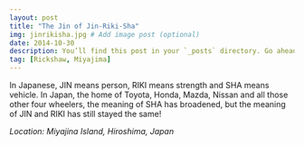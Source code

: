 ```yaml
---
layout: post
title: "The Jin of Jin-Riki-Sha"
img: jinrikisha.jpg # Add image post (optional)
date: 2014-10-30
description: You’ll find this post in your `_posts` directory. Go ahead and edit it and re-build the site to see your changes. # Add post description (optional)
tag: [Rickshaw, Miyajima]
---
```

In Japanese, JIN means person, RIKI means strength and SHA means vehicle. In Japan, the home of Toyota, Honda, Mazda, Nissan and all those other four wheelers, the meaning of SHA has broadened, but the meaning of JIN and RIKI has still stayed the same! 

*Location: Miyajina Island, Hiroshima, Japan*
